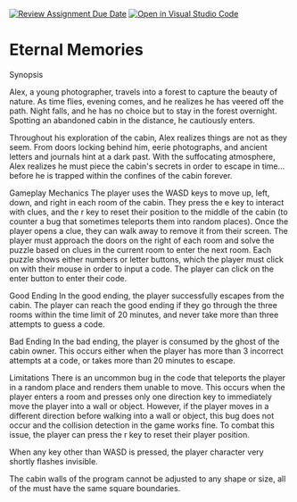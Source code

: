 [![Review Assignment Due Date](https://classroom.github.com/assets/deadline-readme-button-24ddc0f5d75046c5622901739e7c5dd533143b0c8e959d652212380cedb1ea36.svg)](https://classroom.github.com/a/B2OnycBl)
[![Open in Visual Studio Code](https://classroom.github.com/assets/open-in-vscode-718a45dd9cf7e7f842a935f5ebbe5719a5e09af4491e668f4dbf3b35d5cca122.svg)](https://classroom.github.com/online_ide?assignment_repo_id=15143636&assignment_repo_type=AssignmentRepo)
# Eternal Memories

Synopsis

Alex, a young photographer, travels into a forest to capture the beauty of nature. As time flies, evening comes, and he realizes he has veered off the path. Night falls, and he has no choice but to stay in the forest overnight. Spotting an abandoned cabin in the distance, he cautiously enters. 

Throughout his exploration of the cabin, Alex realizes things are not as they seem. From doors locking behind him, eerie photographs, and ancient letters and journals hint at a dark past. With the suffocating atmosphere, Alex realizes he must piece the cabin's secrets in order to escape in time... before he is trapped within the confines of the cabin forever.

Gameplay Mechanics
The player uses the WASD keys to move up, left, down, and right in each room of the cabin. They press the e key to interact with clues, and the r key to reset their position to the middle of the cabin (to counter a bug that sometimes teleports them into random places). Once the player opens a clue, they can walk away to remove it from their screen. The player must approach the doors on the right of each room and solve the puzzle based on clues in the current room to enter the next room. Each puzzle shows either numbers or letter buttons, which the player must click on with their mouse in order to input a code. The player can click on the enter button to enter their code.

Good Ending
In the good ending, the player successfully escapes from the cabin. The player can reach the good ending if they go through the three rooms within the time limit of 20 minutes, and never take more than three attempts to guess a code.

Bad Ending
In the bad ending, the player is consumed by the ghost of the cabin owner. This occurs either when the player has more than 3 incorrect attempts at a code, or takes more than 20 minutes to escape.

Limitations
There is an uncommon bug in the code that teleports the player in a random place and renders them unable to move. This occurs when the player enters a room and presses only one direction key to immediately move the player into a wall or object. However, if the player moves in a different direction before walking into a wall or object, this bug does not occur and the collision detection in the game works fine. To combat this issue, the player can press the r key to reset their player position.

When any key other than WASD is pressed, the player character very shortly flashes invisible.

The cabin walls of the program cannot be adjusted to any shape or size, all of the must have the same square boundaries.